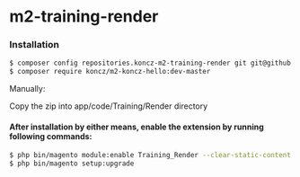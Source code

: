 # m2-training-render

### Installation

```sh
$ composer config repositories.koncz-m2-training-render git git@github.com:ksz2013/m2-training-render.git
$ composer require koncz/m2-koncz-hello:dev-master
```

Manually:

Copy the zip into app/code/Training/Render directory


#### After installation by either means, enable the extension by running following commands:

```sh
$ php bin/magento module:enable Training_Render --clear-static-content
$ php bin/magento setup:upgrade
```